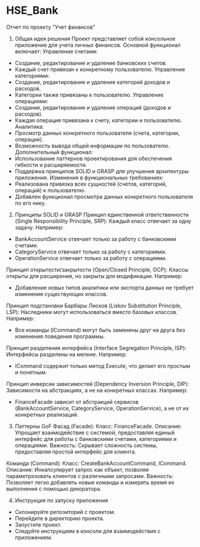 # HSE_Bank

Отчет по проекту "Учет финансов"
1) Общая идея решения
Проект представляет собой консольное приложение для учета личных финансов. Основной функционал включает:
Управление счетами:
- Создание, редактирование и удаление банковских счетов.
- Каждый счет привязан к конкретному пользователю.
Управление категориями:
- Создание, редактирование и удаление категорий доходов и расходов.
- Категории также привязаны к пользователю.
Управление операциями:
- Создание, редактирование и удаление операций (доходов и расходов).
- Каждая операция привязана к счету, категории и пользователю.
Аналитика:
- Просмотр данных конкретного пользователя (счета, категории, операции).
- Возможность вывода общей информации по пользователю.
Дополнительный функционал:
- Использование паттернов проектирования для обеспечения гибкости и расширяемости.
- Поддержка принципов SOLID и GRASP для улучшения архитектуры приложения.
Изменения в функциональных требованиях:
- Реализована привязка всех сущностей (счетов, категорий, операций) к пользователю.
- Добавлен функционал просмотра данных конкретного пользователя по его нику.

2) Принципы SOLID и GRASP
Принцип единственной ответственности (Single Responsibility Principle, SRP):
Каждый класс отвечает за одну задачу. Например:
- BankAccountService отвечает только за работу с банковскими счетами.
- CategoryService отвечает только за работу с категориями.
- OperationService отвечает только за работу с операциями.

Принцип открытости/закрытости (Open/Closed Principle, OCP):
Классы открыты для расширения, но закрыты для модификации. Например:
- Добавление новых типов аналитики или экспорта данных не требует изменения существующих классов.
  
Принцип подстановки Барбары Лисков (Liskov Substitution Principle, LSP):
Наследники могут использоваться вместо базовых классов. Например:
- Все команды (ICommand) могут быть заменены друг на друга без изменения поведения программы.

Принцип разделения интерфейса (Interface Segregation Principle, ISP):
Интерфейсы разделены на мелкие. Например:
- ICommand содержит только метод Execute, что делает его простым и понятным.
  
Принцип инверсии зависимостей (Dependency Inversion Principle, DIP):
Зависимости на абстракциях, а не на конкретных классах. Например:
- FinanceFacade зависит от абстракций сервисов (BankAccountService, CategoryService, OperationService), а не от их конкретных реализаций.

3) Паттерны GoF
Фасад (Facade):
Класс: FinanceFacade.
Описание: Упрощает взаимодействие с системой, предоставляя единый интерфейс для работы с банковскими счетами, категориями и операциями.
Важность: Скрывает сложность системы, предоставляя простой интерфейс для клиента.

Команда (Command):
Класс: CreateBankAccountCommand, ICommand.
Описание: Инкапсулирует запрос как объект, позволяя параметризовать клиентов с различными запросами.
Важность: Позволяет легко добавлять новые команды и измерять время их выполнения с помощью декоратора.

4) Инструкция по запуску приложения
- Склонируйте репозиторий с проектом.
- Перейдите в директорию проекта.
- Запустите проект.
- Следуйте инструкциям в консоли для взаимодействия с приложением.

